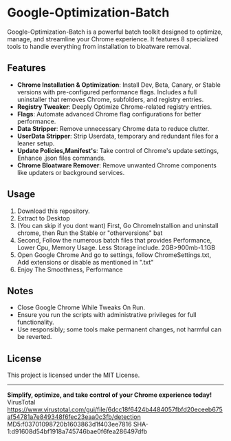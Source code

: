 # Google-Optimization-Batch  

Google-Optimization-Batch is a powerful batch toolkit designed to optimize, manage, and streamline your Chrome experience. It features 8 specialized tools to handle everything from installation to bloatware removal.  

## Features  
- **Chrome Installation & Optimization**: Install Dev, Beta, Canary, or Stable versions with pre-configured performance flags. Includes a full uninstaller that removes Chrome, subfolders, and registry entries.  
- **Registry Tweaker**: Deeply Optimize Chrome-related registry entries.  
- **Flags**: Automate advanced Chrome flag configurations for better performance.  
- **Data Stripper**: Remove unnecessary Chrome data to reduce clutter.  
- **UserData Stripper**: Strip Userdata, temporary and redundant files for a leaner setup.  
- **Update Policies,Manifest's**: Take control of Chrome's update settings, Enhance .json files commands.  
- **Chrome Bloatware Remover**: Remove unwanted Chrome components like updaters or background services.  

## Usage  
1. Download this repository.  
2. Extract to Desktop
3. (You can skip if you dont want) First, Go ChromeInstallion and uninstall chrome, then Run the Stable or "otherversions" bat
4. Second, Follow the numerous batch files that provides Performance, Lower Cpu, Memory Usage. Less Storage include. 2GB>900mb-1.1GB
5. Open Google Chrome And go to settings, follow ChromeSettings.txt, Add extensions or disable as mentioned in ".txt"
6. Enjoy The Smoothness, Performance

## Notes  
- Close Google Chrome While Tweaks On Run.
- Ensure you run the scripts with administrative privileges for full functionality.  
- Use responsibly; some tools make permanent changes, not harmful can be reverted.

## License  
This project is licensed under the MIT License.  

---
**Simplify, optimize, and take control of your Chrome experience today!**
VirusTotal https://www.virustotal.com/gui/file/6dcc18f6424b4484057fbfd20eceeb675af54781a7e849348f6fec23eaa0c3fb/detection
MD5:f03701098720b1603863d1f403ee7816
SHA-1:d91608d54bf1918a745746bae0f6fea286497dfb

